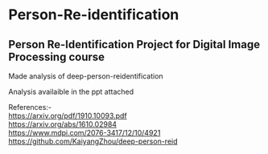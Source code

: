 # Person-Re-identification
## Person Re-Identification Project for Digital Image Processing course
Made analysis of deep-person-reidentification

Analysis availaible in the ppt attached

References:- <br>
https://arxiv.org/pdf/1910.10093.pdf <br>
https://arxiv.org/abs/1610.02984 <br>
https://www.mdpi.com/2076-3417/12/10/4921 <br>
https://github.com/KaiyangZhou/deep-person-reid

